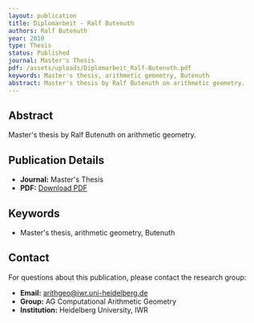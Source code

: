 ```yaml
---
layout: publication
title: Diplomarbeit - Ralf Butenuth
authors: Ralf Butenuth
year: 2010
type: Thesis
status: Published
journal: Master's Thesis
pdf: /assets/uploads/Diplomarbeit_Ralf-Butenuth.pdf
keywords: Master's thesis, arithmetic geometry, Butenuth
abstract: Master's thesis by Ralf Butenuth on arithmetic geometry.
---
```



## Abstract

Master's thesis by Ralf Butenuth on arithmetic geometry.

## Publication Details

- **Journal:** Master's Thesis
- **PDF:** [Download PDF](/assets/uploads/Diplomarbeit_Ralf-Butenuth.pdf)

## Keywords

- Master's thesis, arithmetic geometry, Butenuth


## Contact

For questions about this publication, please contact the research group:
- **Email:** arithgeo@iwr.uni-heidelberg.de
- **Group:** AG Computational Arithmetic Geometry
- **Institution:** Heidelberg University, IWR